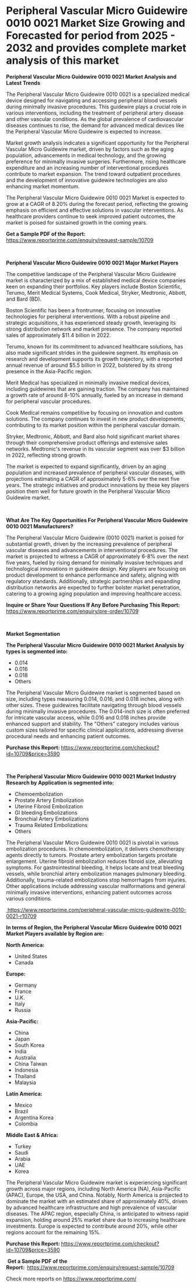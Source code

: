 <p><h1>Peripheral Vascular Micro Guidewire 0010 0021 Market Size Growing and Forecasted for period from 2025 - 2032 and provides complete market analysis of this market</h1></p><p><strong>Peripheral Vascular Micro Guidewire 0010 0021 Market Analysis and Latest Trends</strong></p>
<p><p>The Peripheral Vascular Micro Guidewire 0010 0021 is a specialized medical device designed for navigating and accessing peripheral blood vessels during minimally invasive procedures. This guidewire plays a crucial role in various interventions, including the treatment of peripheral artery disease and other vascular conditions. As the global prevalence of cardiovascular diseases continues to rise, the demand for advanced medical devices like the Peripheral Vascular Micro Guidewire is expected to increase.</p><p>Market growth analysis indicates a significant opportunity for the Peripheral Vascular Micro Guidewire market, driven by factors such as the aging population, advancements in medical technology, and the growing preference for minimally invasive surgeries. Furthermore, rising healthcare expenditure and an increasing number of interventional procedures contribute to market expansion. The trend toward outpatient procedures and the development of innovative guidewire technologies are also enhancing market momentum.</p><p>The Peripheral Vascular Micro Guidewire 0010 0021 Market is expected to grow at a CAGR of 8.20% during the forecast period, reflecting the growing emphasis on efficient and effective solutions in vascular interventions. As healthcare providers continue to seek improved patient outcomes, the market is poised for sustained growth in the coming years.</p></p>
<p><strong>Get a Sample PDF of the Report:&nbsp;</strong> <a href="https://www.reportprime.com/enquiry/request-sample/10709?utm_campaign=2745&utm_medium=2&utm_source=Github&utm_content=ia&utm_term=20032025&utm_id=peripheral-vascular-micro-guidewire-0010-0021">https://www.reportprime.com/enquiry/request-sample/10709</a></p>
<p>&nbsp;</p>
<p><strong>Peripheral Vascular Micro Guidewire 0010 0021 Major Market Players</strong></p>
<p><p>The competitive landscape of the Peripheral Vascular Micro Guidewire market is characterized by a mix of established medical device companies keen on expanding their portfolios. Key players include Boston Scientific, Terumo, Merit Medical Systems, Cook Medical, Stryker, Medtronic, Abbott, and Bard (BD).</p><p>Boston Scientific has been a frontrunner, focusing on innovative technologies for peripheral interventions. With a robust pipeline and strategic acquisitions, it has experienced steady growth, leveraging its strong distribution network and market presence. The company reported sales of approximately $11.4 billion in 2022.</p><p>Terumo, known for its commitment to advanced healthcare solutions, has also made significant strides in the guidewire segment. Its emphasis on research and development supports its growth trajectory, with a reported annual revenue of around $5.5 billion in 2022, bolstered by its strong presence in the Asia-Pacific region.</p><p>Merit Medical has specialized in minimally invasive medical devices, including guidewires that are gaining traction. The company has maintained a growth rate of around 8-10% annually, fueled by an increase in demand for peripheral vascular procedures.</p><p>Cook Medical remains competitive by focusing on innovation and custom solutions. The company continues to invest in new product developments, contributing to its market position within the peripheral vascular domain.</p><p>Stryker, Medtronic, Abbott, and Bard also hold significant market shares through their comprehensive product offerings and extensive sales networks. Medtronic's revenue in its vascular segment was over $3 billion in 2022, reflecting strong growth.</p><p>The market is expected to expand significantly, driven by an aging population and increased prevalence of peripheral vascular diseases, with projections estimating a CAGR of approximately 5-6% over the next five years. The strategic initiatives and product innovations by these key players position them well for future growth in the Peripheral Vascular Micro Guidewire market.</p></p>
<p>&nbsp;</p>
<p><strong>What Are The Key Opportunities For Peripheral Vascular Micro Guidewire 0010 0021 Manufacturers?</strong></p>
<p><p>The Peripheral Vascular Micro Guidewire (0010 0021) market is poised for substantial growth, driven by the increasing prevalence of peripheral vascular diseases and advancements in interventional procedures. The market is projected to witness a CAGR of approximately 6-8% over the next five years, fueled by rising demand for minimally invasive techniques and technological innovations in guidewire design. Key players are focusing on product development to enhance performance and safety, aligning with regulatory standards. Additionally, strategic partnerships and expanding distribution networks are expected to further bolster market penetration, catering to a growing aging population and improving healthcare access.</p></p>
<p><strong>Inquire or Share Your Questions If Any Before Purchasing This Report:</strong> <a href="https://www.reportprime.com/enquiry/pre-order/10709?utm_campaign=2745&utm_medium=2&utm_source=Github&utm_content=ia&utm_term=20032025&utm_id=peripheral-vascular-micro-guidewire-0010-0021">https://www.reportprime.com/enquiry/pre-order/10709</a></p>
<p>&nbsp;</p>
<p><strong>Market Segmentation</strong></p>
<p><strong>The Peripheral Vascular Micro Guidewire 0010 0021 Market Analysis by types is segmented into:</strong></p>
<p><ul><li>0.014</li><li>0.016</li><li>0.018</li><li>Others</li></ul></p>
<p><p>The Peripheral Vascular Micro Guidewire market is segmented based on size, including types measuring 0.014, 0.016, and 0.018 inches, along with other sizes. These guidewires facilitate navigating through blood vessels during minimally invasive procedures. The 0.014-inch size is often preferred for intricate vascular access, while 0.016 and 0.018 inches provide enhanced support and stability. The "Others" category includes various custom sizes tailored for specific clinical applications, addressing diverse procedural needs and enhancing patient outcomes.</p></p>
<p><strong>Purchase this Report:&nbsp;</strong><a href="https://www.reportprime.com/checkout?id=10709&price=3590&utm_campaign=2745&utm_medium=2&utm_source=Github&utm_content=ia&utm_term=20032025&utm_id=peripheral-vascular-micro-guidewire-0010-0021">https://www.reportprime.com/checkout?id=10709&price=3590</a></p>
<p>&nbsp;</p>
<p><strong>The Peripheral Vascular Micro Guidewire 0010 0021 Market Industry Research by Application is segmented into:</strong></p>
<p><ul><li>Chemoembolization</li><li>Prostate Artery Embolization</li><li>Uterine Fibroid Embolization</li><li>GI bleeding Embolizations</li><li>Bronchial Artery Embolizations</li><li>Trauma Related Embolizations</li><li>Others</li></ul></p>
<p><p>The Peripheral Vascular Micro Guidewire 0010 0021 is pivotal in various embolization procedures. In chemoembolization, it delivers chemotherapy agents directly to tumors. Prostate artery embolization targets prostate enlargement. Uterine fibroid embolization reduces fibroid size, alleviating symptoms. For gastrointestinal bleeding, it helps locate and treat bleeding vessels, while bronchial artery embolization manages pulmonary bleeding. Additionally, trauma-related embolizations stop hemorrhages from injuries. Other applications include addressing vascular malformations and general minimally invasive interventions, enhancing patient outcomes across various conditions.</p></p>
<p><a href="https://www.reportprime.com/peripheral-vascular-micro-guidewire-0010-0021-r10709?utm_campaign=2745&utm_medium=2&utm_source=Github&utm_content=ia&utm_term=20032025&utm_id=peripheral-vascular-micro-guidewire-0010-0021">&nbsp;https://www.reportprime.com/peripheral-vascular-micro-guidewire-0010-0021-r10709</a></p>
<p><strong>In terms of Region, the Peripheral Vascular Micro Guidewire 0010 0021 Market Players available by Region are:</strong></p>
<p>
    <p> <strong> North America: </strong>
        <ul>
            <li>United States</li>
            <li>Canada</li>
        </ul>
        </p> 
    <p> <strong> Europe: </strong>
        <ul>
            <li>Germany</li>
            <li>France</li>
            <li>U.K.</li>
            <li>Italy</li>
            <li>Russia</li>
        </ul>
        </p> 
    <p> <strong> Asia-Pacific: </strong>
        <ul>
            <li>China</li>
            <li>Japan</li>
            <li>South Korea</li>
            <li>India</li>
            <li>Australia</li>
            <li>China Taiwan</li>
            <li>Indonesia</li>
            <li>Thailand</li>
            <li>Malaysia</li>
        </ul>
        </p> 
    <p> <strong> Latin America: </strong>
        <ul>
            <li>Mexico</li>
            <li>Brazil</li>
            <li>Argentina Korea</li>
            <li>Colombia</li>
        </ul>
        </p> 
    <p> <strong> Middle East & Africa: </strong>
        <ul>
            <li>Turkey</li>
            <li>Saudi</li>
            <li>Arabia</li>
            <li>UAE</li>
            <li>Korea</li>
        </ul>
    </p>
    </p>
<p><p>The Peripheral Vascular Micro Guidewire market is experiencing significant growth across major regions, including North America (NA), Asia-Pacific (APAC), Europe, the USA, and China. Notably, North America is projected to dominate the market with an estimated share of approximately 40%, driven by advanced healthcare infrastructure and high prevalence of vascular diseases. The APAC region, especially China, is anticipated to witness rapid expansion, holding around 25% market share due to increasing healthcare investments. Europe is expected to contribute around 20%, while other regions account for the remaining 15%.</p></p>
<p><strong>Purchase this Report: </strong><a href="https://www.reportprime.com/checkout?id=10709&price=3590&utm_campaign=2745&utm_medium=2&utm_source=Github&utm_content=ia&utm_term=20032025&utm_id=peripheral-vascular-micro-guidewire-0010-0021">https://www.reportprime.com/checkout?id=10709&price=3590</a></p>
<p>&nbsp;<strong>Get a Sample PDF of the Report:&nbsp;&nbsp;</strong><a href="https://www.reportprime.com/enquiry/request-sample/10709?utm_campaign=2745&utm_medium=2&utm_source=Github&utm_content=ia&utm_term=20032025&utm_id=peripheral-vascular-micro-guidewire-0010-0021">https://www.reportprime.com/enquiry/request-sample/10709</a></p>
<p><strong></strong></p>
<p>Check more reports on <a href="https://www.reportprime.com/?utm_campaign=2745&utm_medium=2&utm_source=Github&utm_content=ia&utm_term=20032025&utm_id=peripheral-vascular-micro-guidewire-0010-0021">https://www.reportprime.com/</a></p>